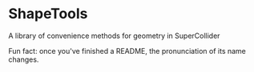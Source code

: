 # ShapeTools
A library of convenience methods for geometry in SuperCollider

Fun fact: once you've finished a README, the pronunciation of its name changes.
